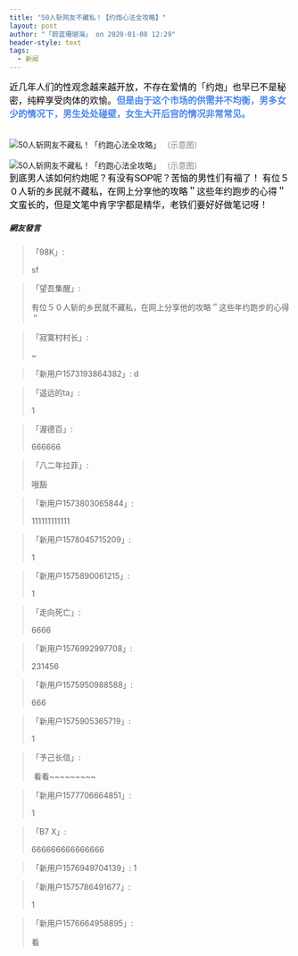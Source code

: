 ```yaml
---
title: "50人斩网友不藏私！【约炮心法全攻略】"
layout: post
author: "「蔚蓝珊瑚海」 on 2020-01-08 12:29"
header-style: text
tags:
  - 新闻
---
```


<span style="font-size: 12pt; font-family: Arial; background-color: rgb(255, 255, 255); font-variant-numeric: normal; font-variant-east-asian: normal; vertical-align: baseline; white-space: pre-wrap; color: rgb(0, 0, 0);">近几年人们的性观念越来越开放，不存在爱情的「约炮」也早已不是秘密，纯粹享受肉体的欢愉。</span><span style="font-size: 12pt; font-family: Arial; color: rgb(74, 134, 232); background-color: rgb(255, 255, 255); font-weight: 700; font-variant-numeric: normal; font-variant-east-asian: normal; vertical-align: baseline; white-space: pre-wrap;">但是由于这个市场的供需并不均衡，男多女少的情况下，男生处处碰壁，女生大开后宫的情况非常常见。</span>
<br>
<br>
<br>
<img src="http://images.feileyuan.com/images/ueditor/202001081339000022.jpg" title="50人斩网友不藏私！「约跑心法全攻略」" alt="50人斩网友不藏私！「约跑心法全攻略」">
<span style="background-color: rgb(255, 255, 255); font-family: Arial; font-size: 14px; white-space: pre-wrap; color: rgb(127, 127, 127);">（示意图）</span><br>
<br><img src="http://images.feileyuan.com/images/ueditor/202001081339000026.jpg" title="50人斩网友不藏私！「约跑心法全攻略」" alt="50人斩网友不藏私！「约跑心法全攻略」">
<span style="color: rgb(127, 127, 127); font-family: Arial; font-size: 14px; white-space: pre-wrap; background-color: rgb(255, 255, 255);">（示意图）</span>
<span style="color: rgb(127, 127, 127); font-family: Arial; font-size: 14px; white-space: pre-wrap; background-color: rgb(255, 255, 255);"><br></span>
<span style="font-size: 12pt; font-family: Arial; font-variant-numeric: normal; font-variant-east-asian: normal; vertical-align: baseline; white-space: pre-wrap; color: rgb(0, 0, 0);">到底男人该如何约炮呢？有没有SOP呢？苦恼的男性们有福了！</span>
<span style="font-size: 12pt; font-family: Arial; font-variant-numeric: normal; font-variant-east-asian: normal; vertical-align: baseline; white-space: pre-wrap; color: rgb(0, 0, 0);">有位５０人斩的乡民就不藏私，在网上分享他的攻略＂这些年约跑步的心得＂</span>
<span style="font-size: 12pt; font-family: Arial; font-variant-numeric: normal; font-variant-east-asian: normal; vertical-align: baseline; white-space: pre-wrap; color: rgb(0, 0, 0);">文蛮长的，但是文笔中肯字字都是精华，老铁们要好好做笔记呀！</span>
<span style="font-size: 12pt; font-family: Arial; color: rgb(54, 54, 54); font-variant-numeric: normal; font-variant-east-asian: normal; vertical-align: baseline; white-space: pre-wrap;"></span>
<br>

##### 網友發言 
> 「98K」:
> <p>sf</p>

> 「望吾集醒」:
> <p><span style="font-family: Arial; white-space: pre-wrap; background-color: rgb(255, 255, 255);">有位５０人斩的乡民就不藏私，在网上分享他的攻略＂这些年约跑步的心得＂</span></p>

> 「寂寞村村长」:
> <p>~</p>

> 「新用户1573193864382」:
> d

> 「遥远的ta」:
> <p>1</p>

> 「渥德百」:
> <p>666666</p>

> 「八二年拉菲」:
> <p>哦豁</p>

> 「新用户1573803065844」:
> <p>111111111111</p>

> 「新用户1578045715209」:
> <p>1</p>

> 「新用户1575890061215」:
> <p>1</p>


> 「走向死亡」:
> <p>6666</p>

> 「新用户1576992997708」:
> <p>231456</p>

> 「新用户1575950988588」:
> <p>666</p>


> 「新用户1575905365719」:
> <p>1</p>

> 「予己长信」:
> <p>&nbsp;看看~~~~~~~~~</p>

> 「新用户1577706664851」:
> <p>1</p>

> 「B7 X」:
> <p>666666666666666</p>

> 「新用户1576949704139」:
> 1

> 「新用户1575786491677」:
> <p>1</p>

> 「新用户1576664958895」:
> <p>看</p>


